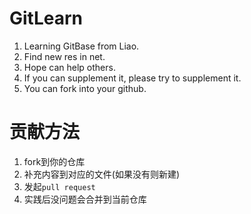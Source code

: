 # GitLearn

1. Learning GitBase from Liao.
2. Find new res in net.
3. Hope can help others.
4. If you can supplement it, please try to supplement it.
5. You can fork into your github.


# 贡献方法
1. fork到你的仓库
2. 补充内容到对应的文件(如果没有则新建)
3. 发起`pull request`
4. 实践后没问题会合并到当前仓库
